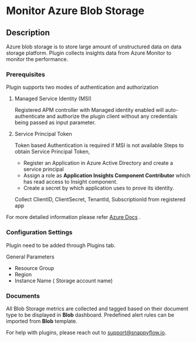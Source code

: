 # Monitor Azure Blob Storage

## Description

Azure blob storage is to store large amount of unstructured data on data storage platform. Plugin collects insights data from Azure Monitor to monitor the performance.

### Prerequisites

Plugin supports two modes of authentication and authorization

1. Managed Service Identity (MSI)

   Registered APM controller with Managed identity enabled will auto-authenticate and authorize the plugin client without any credentials being passed as input parameter.

2. Service Principal Token

   Token based Authentication is required if MSI is not available
   Steps to obtain Service Principal Token,

   - Register an Application in Azure Active Directory and create a service principal 
   - Assign a role as **Application Insights Component Contributor** which has read access to Insight component.
   - Create a secret by which application uses to prove its identity.

   Collect ClientID, ClientSecret, TenantId, SubscriptionId from registered app

For more detailed information please refer [Azure Docs](https://docs.microsoft.com/en-us/azure/active-directory/develop/howto-create-service-principal-portal) .

### Configuration Settings

Plugin need to be added through Plugins tab.

General Parameters

- Resource Group
- Region
- Instance Name ( Storage account name)


### Documents

All Blob Storage metrics are collected and tagged based on their document type to be displayed in **Blob** dashboard. Predefined alert rules can be imported from **Blob** template.



For help with plugins, please reach out to [support@snappyflow.io](mailto:support@snappyflow.io).